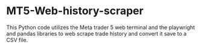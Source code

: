 # MT5-Web-history-scraper
This Python code utilizes the Meta trader 5 web terminal and the playwright and pandas libraries to web scrape trade history and convert it save to a CSV file.
